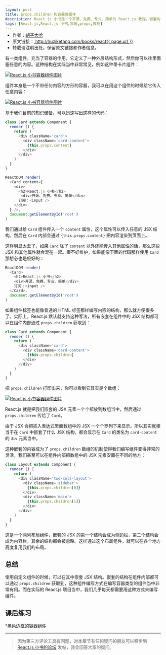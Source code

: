```yaml
---
layout: post
title: props.children 和容器类组件
description: React.js 小书是一个开源、免费、专业、简单的 React.js 教程。嵌套的 JSX 结构在组件内部可以通过 props.children 获取到，这种组件编写方式在编写容器类型组件时非常有用。
tags: [React.js,React.js 小书,容器,props,教程]
---
```


<ul style='font-size: 14px; margin-top: -10px;'>
  <li>
    作者：<a href="https://www.zhihu.com/people/hu-zi-da-ha" target="_blank">胡子大哈</a>
  </li>
  <li>
    原文链接：<a href="http://huziketang.com/books/react{{ page.url }}"> http://huziketang.com/books/react{{ page.url }} </a>
  </li>
  <li>转载请注明出处，保留原文链接和作者信息。</li>
</ul>

有一类组件，充当了容器的作用，它定义了一种外层结构形式，然后你可以往里面塞任意的内容。这种结构在实际当中非常常见，例如这种带卡片组件：

<a href="http://huzidaha.github.io/static/assets/img/posts/45A7AD7E-CC88-4957-B1EF-09DFE7755590.png" target="_blank">![React.js 小书容器组件图片](http://huzidaha.github.io/static/assets/img/posts/45A7AD7E-CC88-4957-B1EF-09DFE7755590.png)</a>

组件本身是一个不带任何内容的方形的容器，我可以在用这个组件的时候给它传入任意内容：

<a href="http://huzidaha.github.io/static/assets/img/posts/6BD73C14-60FE-44BA-A93C-B637BD07DE59.png" target="_blank">![React.js 小书容器组件图片](http://huzidaha.github.io/static/assets/img/posts/6BD73C14-60FE-44BA-A93C-B637BD07DE59.png)</a>

基于我们目前的知识储备，可以迅速写出这样的代码：

```javascript
class Card extends Component {
  render () {
    return (
      <div className='card'>
        <div className='card-content'>
          {this.props.content}
        </div>
      </div>
    )
  }
}

ReactDOM.render(
  <Card content={
    <div>
      <h2>React.js 小书</h2>
       <div>开源、免费、专业、简单</div>
      订阅：<input />
    </div>
  } />,
  document.getElementById('root')
)
```

我们通过给 `Card` 组件传入一个 `content` 属性，这个属性可以传入任意的 JSX 结构。然后在 `Card` 内部会通过 `{this.props.content}` 把内容渲染到页面上。

这样明显太丑了，如果 `Card` 除了 `content` 以外还能传入其他属性的话，那么这些 JSX 和其他属性就会混在一起。很不好维护，如果能像下面的代码那样使用 `Card` 那想必也是极好的：

```javascript
ReactDOM.render(
  <Card>
    <h2>React.js 小书</h2>
    <div>开源、免费、专业、简单</div>
    订阅：<input />
  </Card>,
  document.getElementById('root')
)
```

如果组件标签也能像普通的 HTML 标签那样编写内嵌的结构，那么就方便很多了。实际上，React.js 默认就支持这种写法，所有嵌套在组件中的 JSX 结构都可以在组件内部通过 `props.children` 获取到：

```javascript
class Card extends Component {
  render () {
    return (
      <div className='card'>
        <div className='card-content'>
          {this.props.children}
        </div>
      </div>
    )
  }
}
```

把 `props.children` 打印出来，你可以看到它其实是个数组：

<a href="http://huzidaha.github.io/static/assets/img/posts/4CD84934-5A7F-4942-A5F5-3C935E113499.png" target="_blank">![React.js 小书容器组件图片](http://huzidaha.github.io/static/assets/img/posts/4CD84934-5A7F-4942-A5F5-3C935E113499.png)</a>

React.js 就是把我们嵌套的 JSX 元素一个个都放到数组当中，然后通过 `props.children` 传给了 `Card`。

由于 JSX 会把插入表达式里面数组中的 JSX 一个个罗列下来显示。所以其实就相当于在 `Card` 中嵌套了什么 JSX 结构，都会显示在 `Card` 的类名为 `card-content` 的 `div` 元素当中。

这种嵌套的内容成为了 `props.children` 数组的机制使得我们编写组件变得非常的灵活，我们甚至可以在组件内部把数组中的 JSX 元素安置在不同的地方：

```javascript
class Layout extends Component {
  render () {
    return (
      <div className='two-cols-layout'>
        <div className='sidebar'>
          {this.props.children[0]}
        </div>
        <div className='main'>
          {this.props.children[1]}
        </div>
      </div>
    )
  }
}
```

这是一个两列布局组件，嵌套的 JSX 的第一个结构会成为侧边栏，第二个结构会成为内容栏，其余的结构都会被忽略。这样通过这个布局组件，就可以在各个地方高度复用我们的布局。

## 总结
使用自定义组件的时候，可以在其中嵌套 JSX 结构。嵌套的结构在组件内部都可以通过 `props.children` 获取到，这种组件编写方式在编写容器类型的组件当中非常有用。而在实际的 React.js 项目当中，我们几乎每天都需要用这种方式来编写组件。

## 课后练习
*<a target="_blank" href="http://scriptoj.com/problems/13">黑色边框的容器组件</a>

* * *

> 因为第三方评论工具有问题，对本章节有任何疑问的朋友可以移步到 <a target="_blank" href="http://scriptoj.com/category/4/react-js-小书交流区">React.js 小书的论坛</a> 发帖，我会回答大家的疑问。

